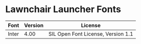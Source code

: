 # Lawnchair Launcher Fonts

| Font  | Version | License                            |
| ----- | ------- | ---------------------------------- |
| Inter | 4.00    | SIL Open Font License, Version 1.1 |
